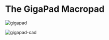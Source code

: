 # The GigaPad Macropad

![gigapad](https://github.com/ubiqueIoT/GigaPad/assets/8181497/a15fc941-54bb-4c40-9294-5e67a622507c)

![gigapad-cad](https://github.com/ubiqueIoT/GigaPad/assets/8181497/ce833504-c8b7-46c6-9dab-0ecd06bdcaa0)

